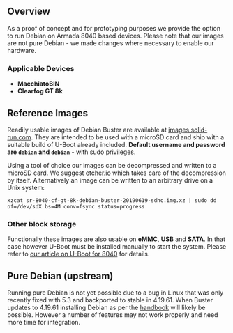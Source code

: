 ## Overview
As a proof of concept and for prototyping purposes we provide the option to run Debian on Armada 8040 based devices. Please note that our images are not pure Debian - we made changes where necessary to enable our hardware.

### Applicable Devices
- **MacchiatoBIN**
- **Clearfog GT 8k**

## Reference Images
Readily usable images of Debian Buster are available at [images.solid-run.com](https://images.solid-run.com/8040).
They are intended to be used with a microSD card and ship with a suitable build of U-Boot already included.
**Default username and password are `debian` and `debian`** - with sudo privileges.

Using a tool of choice our images can be decompressed and written to a microSD card. We suggest [etcher.io](https://www.balena.io/etcher/) which takes care of the decompression by itself.
Alternatively an image can be written to an arbitrary drive on a Unix system:
```no-highlight
xzcat sr-8040-cf-gt-8k-debian-buster-20190619-sdhc.img.xz | sudo dd of=/dev/sdX bs=4M conv=fsync status=progress
```

### Other block storage
Functionally these images are also usable on **eMMC**, **USB** and **SATA**. In that case however U-Boot must be installed manually to start the system.
Please refer to [our article on U-Boot for 8040](https://developer.solid-run.com/knowledge-base/armada-8040-machiatobin-u-boot-and-atf/) for details.

## Pure Debian (upstream)
Running pure Debian is not yet possible due to a bug in Linux that was only recently fixed with 5.3 and backported to stable in 4.19.61. When Buster updates to 4.19.61 installing Debian as per the [handbook](https://www.debian.org/releases/stable/arm64/ch04s03.en.html#usb-copy-flexible) will likely be possible. However a number of features may not work properly and need more time for integration.
